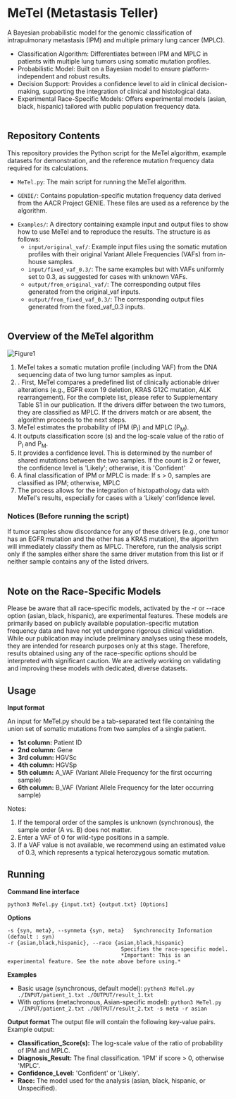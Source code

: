 # MeTel (Metastasis Teller)
A Bayesian probabilistic model for the genomic classification of intrapulmonary metastasis (IPM) and multiple primary lung cancer (MPLC).

- Classification Algorithm: Differentiates between IPM and MPLC in patients with multiple lung tumors using somatic mutation profiles.
- Probabilistic Model: Built on a Bayesian model to ensure platform-independent and robust results.
- Decision Support: Provides a confidence level to aid in clinical decision-making, supporting the integration of clinical and histological data.
- Experimental Race-Specific Models: Offers experimental models (asian, black, hispanic) tailored with public population frequency data.
<br><br>


## Repository Contents
This repository provides the Python script for the MeTel algorithm, example datasets for demonstration, and the reference mutation frequency data required for its calculations.


- `MeTel.py`: The main script for running the MeTel algorithm.


- `GENIE/`: Contains population-specific mutation frequency data derived from the AACR Project GENIE. These files are used as a reference by the algorithm.
  
* `Examples/`: A directory containing example input and output files to show how to use MeTel and to reproduce the results. The structure is as follows:
  * `input/original_vaf/`: Example input files using the somatic mutation profiles with their original Variant Allele Frequencies (VAFs) from in-house samples.
  * `input/fixed_vaf_0.3/`: The same examples but with VAFs uniformly set to 0.3, as suggested for cases with unknown VAFs.
  * `output/from_original_vaf/`: The corresponding output files generated from the original_vaf inputs.
  * `output/from_fixed_vaf_0.3/`: The corresponding output files generated from the fixed_vaf_0.3 inputs.
<br><br>
## Overview of the MeTel algorithm
![Figure1](https://github.com/user-attachments/assets/01107d11-9473-4373-9676-1bc47e86ed33)

1. MeTel takes a somatic mutation profile (including VAF) from the DNA sequencing data of two lung tumor samples as input.
2. . First, MeTel compares a predefined list of clinically actionable driver alterations (e.g., EGFR exon 19 deletion, KRAS G12C mutation, ALK rearrangement). For the complete list, please refer to Supplementary Table S1 in our publication. If the drivers differ between the two tumors, they are classified as MPLC. If the drivers match or are absent, the algorithm proceeds to the next steps.
3. MeTel estimates the probability of IPM (P<sub>I</sub>) and MPLC (P<sub>M</sub>).
4. It outputs classification score (s) and the log-scale value of the ratio of P<sub>I</sub> and P<sub>M</sub>.
5. It provides a confidence level. This is determined by the number of shared mutations between the two samples. If the count is 2 or fewer, the confidence level is 'Likely'; otherwise, it is 'Confident'
6. A final classification of IPM or MPLC is made: If s > 0, samples are classified as IPM; otherwise, MPLC
7. The process allows for the integration of histopathology data with MeTel's results, especially for cases with a ‘Likely’ confidence level.

### Notices (Before running the script)
If tumor samples show discordance for any of these drivers (e.g., one tumor has an EGFR mutation and the other has a KRAS mutation), the algorithm will immediately classify them as MPLC. Therefore, run the analysis script only if the samples either share the same driver mutation from this list or if neither sample contains any of the listed drivers.
<br><br>

## Note on the Race-Specific Models
Please be aware that all race-specific models, activated by the -r or --race option (asian, black, hispanic), are experimental features.
These models are primarily based on publicly available population-specific mutation frequency data and have not yet undergone rigorous clinical validation. While our publication may include preliminary analyses using these models, they are intended for research purposes only at this stage.
Therefore, results obtained using any of the race-specific options should be interpreted with significant caution. We are actively working on validating and improving these models with dedicated, diverse datasets.

## Usage

**Input format**


An input for MeTel.py should be a tab-separated text file containing the union set of somatic mutations from two samples of a single patient.
+ **1st column:** Patient ID
+ **2nd column:** Gene
+ **3rd column:** HGVSc 
+ **4th column:** HGVSp
+ **5th column:** A_VAF (Variant Allele Frequency for the first occurring sample)
+ **6th column:** B_VAF (Variant Allele Frequency for the later occurring sample)

Notes:
1.	If the temporal order of the samples is unknown (synchronous), the sample order (A vs. B) does not matter.
2.	Enter a VAF of 0 for wild-type positions in a sample.
3.	If a VAF value is not available, we recommend using an estimated value of 0.3, which represents a typical heterozygous somatic mutation.


Running
--------
**Command line interface**

```
python3 MeTel.py {input.txt} {output.txt} [Options]
```

**Options**
```
-s {syn, meta}, --synmeta {syn, meta}   Synchronocity Information (default : syn)
-r {asian,black,hispanic}, --race {asian,black,hispanic}
                                    Specifies the race-specific model.
                                    *Important: This is an experimental feature. See the note above before using.*
```

**Examples**
- Basic usage (synchronous, default model):
```python3 MeTel.py ./INPUT/patient_1.txt ./OUTPUT/result_1.txt```
- With options (metachronous, Asian-specific model):
```python3 MeTel.py ./INPUT/patient_2.txt ./OUTPUT/result_2.txt -s meta -r asian```

**Output format**
The output file will contain the following key-value pairs.
Example output:
+ **Classification_Score(s):** The log-scale value of the ratio of probability of IPM and MPLC.
+ **Diagnosis_Result:** The final classification. 'IPM' if score > 0, otherwise 'MPLC'.
+ **Confidence_Level:** 'Confident' or 'Likely'.
+ **Race:** The model used for the analysis (asian, black, hispanic, or Unspecified).
